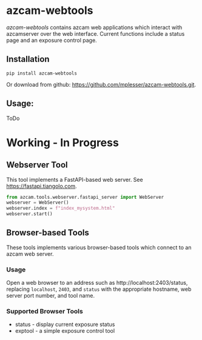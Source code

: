 # azcam-webtools

*azcam-webtools* contains azcam web applications which interact with azcamserver over the web interface. Current functions include a status page and an exposure control page.

## Installation

`pip install azcam-webtools`

Or download from github: https://github.com/mplesser/azcam-webtools.git.

## Usage:

ToDo


# Working - In Progress

## Webserver Tool

This tool implements a FastAPI-based web server.  See https://fastapi.tiangolo.com.

```python
from azcam.tools.webserver.fastapi_server import WebServer
webserver = WebServer()
webserver.index = f"index_mysystem.html"
webserver.start()
```

## Browser-based Tools

These tools implements various browser-based tools which connect to an azcam web server.

### Usage

Open a web browser to an address such as http://localhost:2403/status, replacing `localhost`, `2403`, and `status` with the appropriate hostname, web server port number, and tool name.

### Supported Browser Tools
 - status - display current exposure status
 - exptool - a simple exposure control tool
